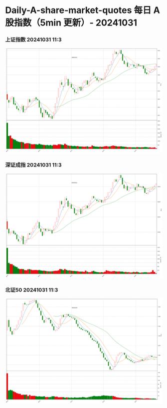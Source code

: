 
# Daily-A-share-market-quotes 每日 A 股指数（5min 更新）- 20241031

### 上证指数 20241031 11:3
![](./fig/2024/10/20241031-sh000001.png)

### 深证成指 20241031 11:3
![](./fig/2024/10/20241031-sz399001.png)

### 北证50 20241031 11:3
![](./fig/2024/10/20241031-bj899050.png)
